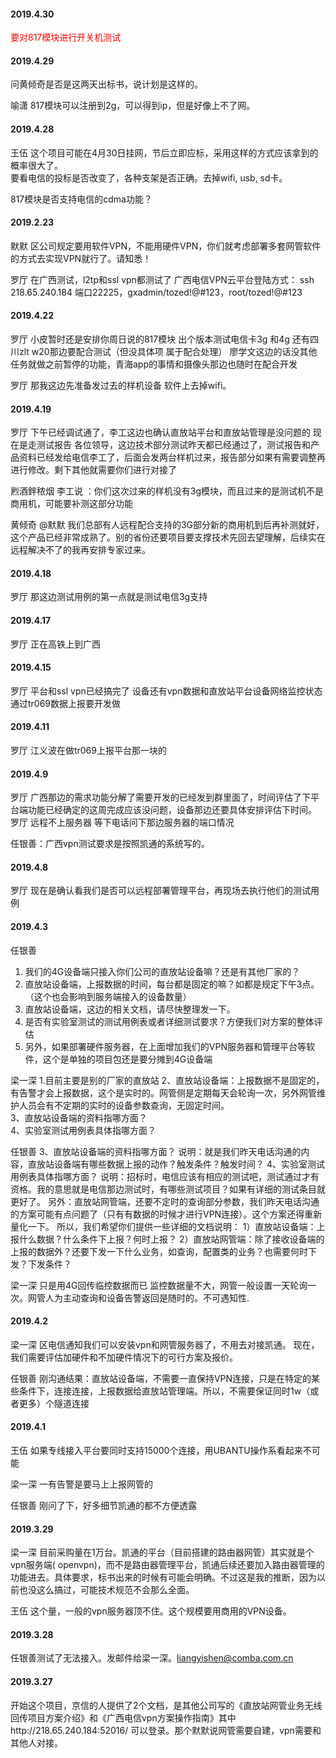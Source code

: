 
#### 2019.4.30

<font color=red>要对817模块进行开关机测试</font>
    

#### 2019.4.29

问黄倾奇是否是这两天出标书，说计划是这样的。

喻潇 817模块可以注册到2g，可以得到ip，但是好像上不了网。

#### 2019.4.28

王伍 这个项目可能在4月30日挂网，节后立即应标，采用这样的方式应该拿到的概率很大了。<br>
要看电信的投标是否改变了，各种支架是否正确。去掉wifi, usb, sd卡。

817模块是否支持电信的cdma功能？

#### 2019.2.23
默默 区公司规定要用软件VPN，不能用硬件VPN，你们就考虑部署多套网管软件的方式去实现VPN就行了。请知悉！

罗厅 在广西测试，l2tp和ssl vpn都测试了
广西电信VPN云平台登陆方式：
ssh 218.65.240.184 端口22225，gxadmin/tozed!@#123，root/tozed!@#123

#### 2019.4.22

罗厅 小皮暂时还是安排你周日说的817模块 出个版本测试电信卡3g 和4g  还有四川zlt w20那边要配合测试（但没具体项 属于配合处理）
廖学文这边的话没其他任务就做之前暂停的功能，青海app的事情和摄像头那边也随时在配合开发

罗厅  那我这边先准备发过去的样机设备 软件上去掉wifi。

#### 2019.4.19

罗厅 下午已经调试通了，李工这边也确认直放站平台和直放站管理是没问题的 现在是走测试报告
各位领导，这边技术部分测试昨天都已经通过了，测试报告和产品资料已经发给电信李工了，后面会发两台样机过来，报告部分如果有需要调整再进行修改。剩下其他就需要你们进行对接了

 煭酒鉡秾烟
 李工说  ：你们这次过来的样机没有3g模块，而且过来的是测试机不是商用机，可能要补测这部分功能
 
 黄倾奇
 @默默 我们总部有人远程配合支持的3G部分新的商用机到后再补测就好，这个产品已经非常成熟了。别的省份还要项目要支撑技术先回去望理解，后续实在远程解决不了的我再安排专家过来。

#### 2019.4.18

罗厅 那这边测试用例的第一点就是测试电信3g支持

#### 2019.4.17

罗厅 正在高铁上到广西

#### 2019.4.15

罗厅 平台和ssl vpn已经搞完了 设备还有vpn数据和直放站平台设备网络监控状态通过tr069数据上报要开发做

#### 2019.4.11

罗厅 江义波在做tr069上报平台那一块的

#### 2019.4.9

罗厅 广西那边的需求功能分解了需要开发的已经发到群里面了，时间评估了下平台端功能已经确定的这周完成应该没问题，设备那边还要具体安排评估下时间。
罗厅 远程不上服务器 等下电话问下那边服务器的端口情况

任银善：广西vpn测试要求是按照凯通的系统写的。

#### 2019.4.8

罗厅 现在是确认看我们是否可以远程部署管理平台，再现场去执行他们的测试用例

#### 2019.4.3

任银善
1. 我们的4G设备端只接入你们公司的直放站设备嘛？还是有其他厂家的？
2. 直放站设备端，上报数据的时间，每台都是固定的嘛？如都是规定下午3点。（这个也会影响到服务端接入的设备数量）
3. 直放站设备端，这边的相关文档，请尽快整理发一下。
4. 是否有实验室测试的测试用例表或者详细测试要求？方便我们对方案的整体评估
5. 另外，如果部署硬件服务器，在上面增加我们的VPN服务器和管理平台等软件，这个是单独的项目包还是要分摊到4G设备端

梁一深 
1.目前主要是别的厂家的直放站
2、直放站设备端：上报数据不是固定的，有告警才会上报数据，这个是实时的。网管侧是定期每天会轮询一次，另外网管维护人员会有不定期的实时的设备参数查询，无固定时间。                                         
3、直放站设备端的资料指哪方面？                                                       
4、实验室测试用例表具体指哪方面？

任银善
3、直放站设备端的资料指哪方面？
说明：就是我们昨天电话沟通的内容，直放站设备端有哪些数据上报的动作？触发条件？触发时间？
4、实验室测试用例表具体指哪方面？
说明：招标时，电信应该有相应的测试吧，测试通过才有资格。我的意思就是电信那边测试时，有哪些测试项目？如果有详细的测试条目就更好了。
另外：直放站网管端，还要不定时的查询部分参数，我们昨天电话沟通的方案可能有点问题了（只有有数据的时候才进行VPN连接）。这个方案还得重新量化一下。
所以，我们希望你们提供一些详细的文档说明：
1）直放站设备端：上报什么数据？什么条件下上报？何时上报？
2）直放站网管端：除了接收设备端的上报的数据外？还要下发一下什么业务，如查询，配置类的业务？也需要何时下发？下发条件？

梁一深 
只是用4G回传临控数据而已 监控数据量不大，网管一般设置一天轮询一次。网管人为主动查询和设备告警返回是随时的。不可遇知性.


#### 2019.4.2

梁一深 区电信通知我们可以安装vpn和网管服务器了，不用去对接凯通。 现在，我们需要评估加硬件和不加硬件情况下的可行方案及报价。

任银善  刚沟通结果：直放站设备端，不需要一直保持VPN连接，只是在特定的某些条件下，连接连接，上报数据给直放站管理端。所以，不需要保证同时1w（或者更多）个隧道连接

#### 2019.4.1

王伍 如果专线接入平台要同时支持15000个连接，用UBANTU操作系看起来不可能

梁一深 一有告警是要马上上报网管的

任银善 刚问了下，好多细节凯通的都不方便透露

#### 2019.3.29

梁一深 目前采购量在1万台。凯通的平台（目前搭建的路由器网管）其实就是个vpn服务端( openvpn)，而不是路由器管理平台，凯通后续还要加入路由器管理的功能进去。具体要求，标书出来的时候有可能会明确。不过这是我的推断，因为以前也没这么搞过，可能技术规范不会那么全面。

王伍 这个量，一般的vpn服务器顶不住。这个规模要用商用的VPN设备。

#### 2019.3.28

任银善测试了无法接入。发邮件给梁一深。liangyishen@comba.com.cn

#### 2019.3.27

开始这个项目，京信的人提供了2个文档，是其他公司写的《直放站网管业务无线回传项目方案介绍》和《广西电信vpn方案操作指南》其中http://218.65.240.184:52016/ 可以登录。那个默默说网管需要自建，vpn需要和其他人对接。
